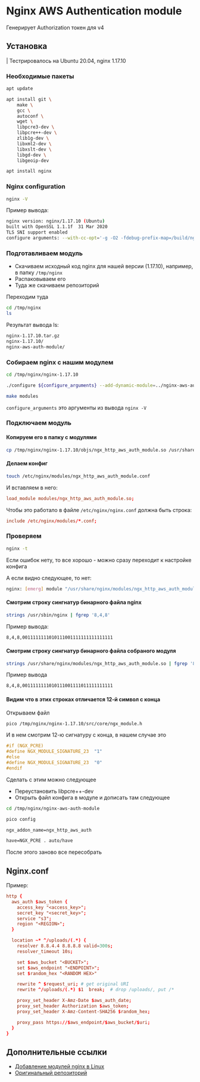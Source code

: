 # Nginx AWS Authentication module

Генерирует Authorization токен для v4

## Установка

| Тестрировалось на Ubuntu 20.04, nginx 1.17.10

### Необходимые пакеты

```bash
apt update

apt install git \
    make \
    gcc \
    autoconf \
    wget \
    libpcre3-dev \
    libpcre++-dev \
    zlib1g-dev \
    libxml2-dev \
    libxslt-dev \
    libgd-dev \
    libgeoip-dev

apt install nginx
```

### Nginx configuration

```bash
nginx -V
```

Пример вывода:

```bash
nginx version: nginx/1.17.10 (Ubuntu)
built with OpenSSL 1.1.1f  31 Mar 2020
TLS SNI support enabled
configure arguments: --with-cc-opt='-g -O2 -fdebug-prefix-map=/build/nginx-Pmk9_C/nginx-1.17.10=. -fstack-protector-strong -Wformat -Werror=format-security -fPIC -Wdate-time -D_FORTIFY_SOURCE=2' --with-ld-opt='-Wl,-Bsymbolic-functions -Wl,-z,relro -Wl,-z,now -fPIC' --prefix=/usr/share/nginx --conf-path=/etc/nginx/nginx.conf --http-log-path=/var/log/nginx/access.log --error-log-path=/var/log/nginx/error.log --lock-path=/var/lock/nginx.lock --pid-path=/run/nginx.pid --modules-path=/usr/lib/nginx/modules --http-client-body-temp-path=/var/lib/nginx/body --http-fastcgi-temp-path=/var/lib/nginx/fastcgi --http-proxy-temp-path=/var/lib/nginx/proxy --http-scgi-temp-path=/var/lib/nginx/scgi --http-uwsgi-temp-path=/var/lib/nginx/uwsgi --with-debug --with-compat --with-pcre-jit --with-http_ssl_module --with-http_stub_status_module --with-http_realip_module --with-http_auth_request_module --with-http_v2_module --with-http_dav_module --with-http_slice_module --with-threads --with-http_addition_module --with-http_gunzip_module --with-http_gzip_static_module --with-http_image_filter_module=dynamic --with-http_sub_module --with-http_xslt_module=dynamic --with-stream=dynamic --with-stream_ssl_module --with-mail=dynamic --with-mail_ssl_module
```

### Подготавливаем модуль

* Скачиваем исходный код nginx для нашей версии (1.17.10), например, в папку ```/tmp/nginx```
* Распаковываем его
* Туда же скачиваем репозиторий

Переходим туда

```bash
cd /tmp/nginx
ls
```

Результат вывода ls:

```bash
nginx-1.17.10.tar.gz
nginx-1.17.10/
nginx-aws-auth-module/
```

### Собираем nginx с нашим модулем

```bash
cd /tmp/nginx/nginx-1.17.10

./configure ${configure_arguments} --add-dynamic-module=../nginx-aws-auth-module

make modules
```

```configure_arguments``` это аргументы из вывода ```nginx -V```

### Подключаем модуль

#### Копируем его в папку с модулями

```bash
cp /tmp/nginx/nginx-1.17.10/objs/ngx_http_aws_auth_module.so /usr/share/nginx/modules
```

#### Делаем конфиг

```bash
touch /etc/nginx/modules/ngx_http_aws_auth_module.conf
```

И вставляем в него:

```conf
load_module modules/ngx_http_aws_auth_module.so;
```

Чтобы это работало в файле ```/etc/nginx/nginx.conf``` должна быть строка:

```conf
include /etc/nginx/modules/*.conf;
```

### Проверяем

```bash
nginx -t
```

Если ошибок нету, то все хорошо - можно сразу переходит к настройке конфига

А если видно следующее, то нет:

```bash
nginx: [emerg] module "/usr/share/nginx/modules/ngx_http_aws_auth_module.so" is not binary compatible in /etc/nginx/modules/ngx_http_aws_auth_module.conf:1
```

#### Смотрим строку сингнатур бинарного файла nginx

```bash
strings /usr/sbin/nginx | fgrep '8,4,8'
```

Пример вывода:

```bash
8,4,8,0011111111010111001111111111111111
```

#### Смотрим строку сингнатур бинарного файла собраного модуля

```bash
strings /usr/share/nginx/modules/ngx_http_aws_auth_module.so | fgrep '8,4,8'
```

Пример вывода

```bash
8,4,8,0011111111010111001111011111111111
```

#### Видим что в этих строках отличается 12-й символ с конца

Открываем файл

```bash
pico /tmp/nginx/nginx-1.17.10/src/core/ngx_module.h
```

И в нем смотрим 12-ю сигнатуру с конца, в нашем случае это

```cpp
#if (NGX_PCRE)
#define NGX_MODULE_SIGNATURE_23  "1"
#else
#define NGX_MODULE_SIGNATURE_23  "0"
#endif
```

Сделать с этим можно следующее

* Переустановить libpcre++-dev
* Открыть файл конфига в модуле и дописать там следующее

```bash
cd /tmp/nginx/nginx-aws-auth-module

pico config
```

```txt
ngx_addon_name=ngx_http_aws_auth

have=NGX_PCRE . auto/have
```

После этого заново все пересобрать

## Nginx.conf

Пример:

```conf
http {
  aws_auth $aws_token {
    access_key "<access_key>";
    secret_key "<secret_key>";
    service "s3";
    region "<REGION>";
  }

  location ~* ^/uploads/(.*) {
    resolver 8.8.4.4 8.8.8.8 valid=300s;
    resolver_timeout 10s;

    set $aws_bucket "<BUCKET>";
    set $aws_endpoint "<ENDPOINT>";
    set $random_hex "<RANDOM HEX>"

    rewrite ^ $request_uri; # get original URI
    rewrite ^/uploads/(.*) $1  break;  # drop /uploads/, put /*

    proxy_set_header X-Amz-Date $aws_auth_date;
    proxy_set_header Authorization $aws_token;
    proxy_set_header X-Amz-Content-SHA256 $random_hex;

    proxy_pass https://$aws_endpoint/$aws_bucket/$uri;
  }
}
```

## Дополнительные ссылки

* [Добавление модулей nginx в Linux](https://firstwiki.ru/index.php/%D0%94%D0%BE%D0%B1%D0%B0%D0%B2%D0%BB%D0%B5%D0%BD%D0%B8%D0%B5_%D0%BC%D0%BE%D0%B4%D1%83%D0%BB%D0%B5%D0%B9_nginx_%D0%B2_Linux_(Debian/Ubuntu/CentOS))
* [Оригинальный репозиторий](https://github.com/kaltura/nginx-aws-auth-module)
  